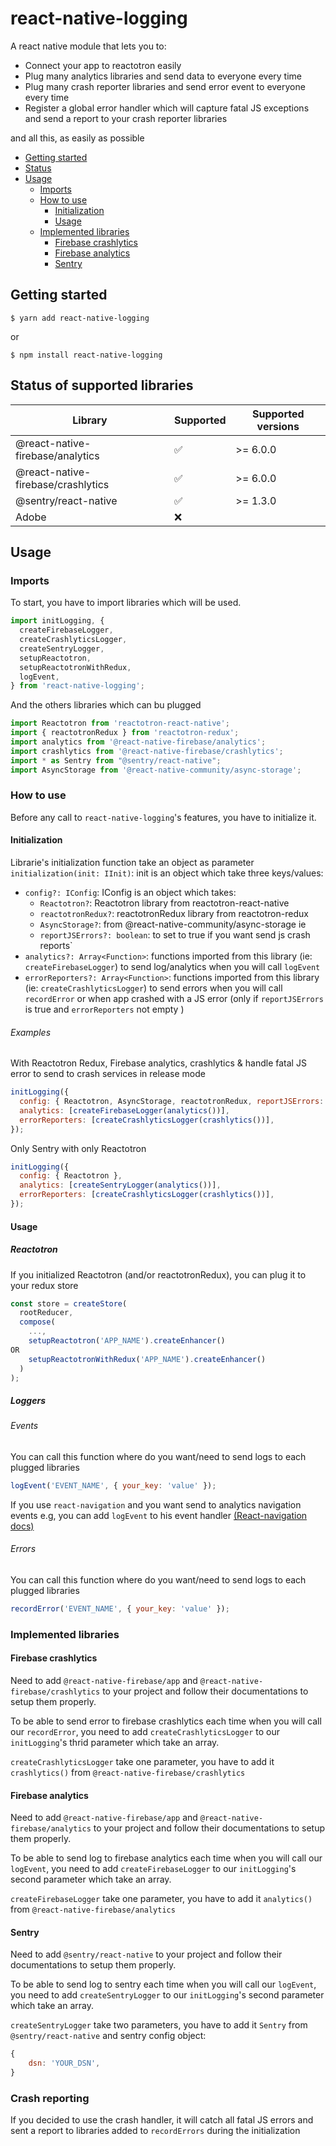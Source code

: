# react-native-logging

A react native module that lets you to:
 - Connect your app to reactotron easily
 - Plug many analytics libraries and send data to everyone every time
 - Plug many crash reporter libraries and send error event to everyone every time
 - Register a global error handler which will capture fatal JS exceptions and send a report to your crash reporter libraries

and all this, as easily as possible

- [Getting started](#getting-started)
- [Status](#status)
- [Usage](#usage)
    - [Imports](#imports)
    - [How to use](#how-to-use)
        - [Initialization](#initialization)
        - [Usage](#usage)
    - [Implemented libraries](#implemented-libraries)
        - [Firebase crashlytics](#firebase-crashlytics)
        - [Firebase analytics](#firebase-analytics)
        - [Sentry](#sentry)

## Getting started

`$ yarn add react-native-logging`

or

`$ npm install react-native-logging`

## Status of supported libraries

|Library             |Supported        |Supported versions
|----------------|-------------|-------------|
|@react-native-firebase/analytics|:white_check_mark:| \>= 6.0.0
|@react-native-firebase/crashlytics|:white_check_mark:| \>= 6.0.0
|@sentry/react-native|:white_check_mark:| \>= 1.3.0
|Adobe|:x:|


## Usage

### Imports

To start, you have to import libraries which will be used.
```javascript
import initLogging, {
  createFirebaseLogger,
  createCrashlyticsLogger,
  createSentryLogger,
  setupReactotron,
  setupReactotronWithRedux,
  logEvent,
} from 'react-native-logging';
```

And the others libraries which can bu plugged
```javascript
import Reactotron from 'reactotron-react-native';
import { reactotronRedux } from 'reactotron-redux';
import analytics from '@react-native-firebase/analytics';
import crashlytics from '@react-native-firebase/crashlytics';
import * as Sentry from "@sentry/react-native";
import AsyncStorage from '@react-native-community/async-storage';
```

### How to use
Before any call to `react-native-logging`'s features, you have to initialize it.

#### Initialization

Librarie's initialization function take an object as parameter `initialization(init: IInit)`:
init is an object which take three keys/values:
- `config?: IConfig`: IConfig is an object which takes: 
    - `Reactotron?`: Reactotron library from reactotron-react-native
    - `reactotronRedux?`: reactotronRedux library from reactotron-redux
    - `AsyncStorage?`: from @react-native-community/async-storage ie
    - `reportJSErrors?: boolean`: to set to true if you want send js crash reports`
- `analytics?: Array<Function>`: functions imported from this library (ie: `createFirebaseLogger`) to send log/analytics when you will call `logEvent`
- `errorReporters?: Array<Function>`: functions imported from this library (ie: `createCrashlyticsLogger`) to send errors when you will call `recordError` or when app crashed with a JS error (only if `reportJSErrors` is true and `errorReporters` not empty )

###### Examples

With Reactotron Redux, Firebase analytics, crashlytics & handle fatal JS error to send to crash services in release mode
```javascript
initLogging({
  config: { Reactotron, AsyncStorage, reactotronRedux, reportJSErrors: !__DEV__ },
  analytics: [createFirebaseLogger(analytics())],
  errorReporters: [createCrashlyticsLogger(crashlytics())],
});
```
Only Sentry with only Reactotron
```javascript
initLogging({
  config: { Reactotron },
  analytics: [createSentryLogger(analytics())],
  errorReporters: [createCrashlyticsLogger(crashlytics())],
});
```

#### Usage

##### Reactotron

If you initialized Reactotron (and/or reactotronRedux), you can plug it to your redux store
```javascript
const store = createStore(
  rootReducer,
  compose(
    ...,
    setupReactotron('APP_NAME').createEnhancer()
OR
    setupReactotronWithRedux('APP_NAME').createEnhancer()
  )
);
```

##### Loggers

###### Events

You can call this function where do you want/need to send logs to each plugged libraries
```javascript
logEvent('EVENT_NAME', { your_key: 'value' });
```

If you use `react-navigation` and you want send to analytics navigation events e.g, you can add `logEvent` to his event handler [(React-navigation docs)](https://reactnavigation.org/docs/navigation-events/)

###### Errors

You can call this function where do you want/need to send logs to each plugged libraries
```javascript
recordError('EVENT_NAME', { your_key: 'value' });
```


### Implemented libraries

#### Firebase crashlytics

Need to add `@react-native-firebase/app` and `@react-native-firebase/crashlytics` to your project and follow their documentations to setup them properly.

To be able to send error to firebase crashlytics each time when you will call our `recordError`, you need to add `createCrashlyticsLogger` to our `initLogging`'s thrid parameter which take an array.

`createCrashlyticsLogger` take one parameter, you have to add it `crashlytics()` from `@react-native-firebase/crashlytics`

#### Firebase analytics

Need to add `@react-native-firebase/app` and `@react-native-firebase/analytics` to your project and follow their documentations to setup them properly.

To be able to send log to firebase analytics each time when you will call our `logEvent`, you need to add `createFirebaseLogger` to our `initLogging`'s second parameter which take an array.

`createFirebaseLogger` take one parameter, you have to add it `analytics()` from `@react-native-firebase/analytics`

#### Sentry

Need to add `@sentry/react-native` to your project and follow their documentations to setup them properly.

To be able to send log to sentry each time when you will call our `logEvent`, you need to add `createSentryLogger` to our `initLogging`'s second parameter which take an array.

`createSentryLogger` take two parameters, you have to add it `Sentry` from `@sentry/react-native` and sentry config object:
```javascript
{
    dsn: 'YOUR_DSN',
}
```

### Crash reporting

If you decided to use the crash handler, it will catch all fatal JS errors and sent a report to libraries added to `recordErrors` during the initialization
